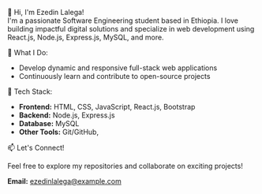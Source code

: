 👋 Hi, I'm Ezedin Lalega!  
I'm a passionate Software Engineering student based in Ethiopia. I love building impactful digital solutions and specialize in web development using React.js, Node.js, Express.js, MySQL, and more.

🚀 What I Do:

- Develop dynamic and responsive full-stack web applications
- Continuously learn and contribute to open-source projects

🔧 Tech Stack:

- **Frontend:** HTML, CSS, JavaScript, React.js, Bootstrap
- **Backend:** Node.js, Express.js
- **Database:** MySQL
- **Other Tools:**  Git/GitHub, 

📫 Let's Connect!

Feel free to explore my repositories and collaborate on exciting projects!

**Email:** ezedinlalega@example.com
